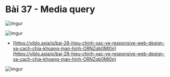 # Bài 37 - Media query

![Imgur](https://i.imgur.com/Wg9CPry.jpg)

![Imgur](https://i.imgur.com/HYI4cAy.jpg)

* [https://viblo.asia/p/bai-28-hieu-chinh-xac-ve-responsive-web-design-va-cach-chia-khoang-man-hinh-ORNZqb0Ml0n](https://viblo.asia/p/bai-28-hieu-chinh-xac-ve-responsive-web-design-va-cach-chia-khoang-man-hinh-ORNZqb0Ml0n)  

![Imgur](https://i.imgur.com/jYGqklv.png)  